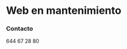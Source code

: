 <!DOCTYPE html>
<html>
  <head>
  </head>
  <body>
    <h1>Web en mantenimiento</h1>
    <h3>Contacto</h3>
    <p>
      644 67 28 80
    </p>
  </body>
</html>
